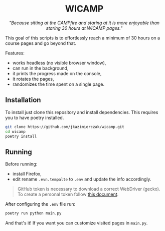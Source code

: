 <h1 align="center">WICAMP</h1>
<p align="center"><i>"Because sitting at the CAMPfire and staring at it is more 
  enjoyable than staring 30 hours at WICAMP pages."</i></p>

This goal of this scripts is to effortlessly reach a minimum of 30 hours on a 
course 
pages
and go beyond that.

Features:
* works headless (no visible browser window), 
* can run in the background,
* it prints the progress made on the console,
* it rotates the pages,
* randomizes the time spent on a single page.

## Installation
To install just clone this repository and install dependencies. This 
requires you to have poetry installed.
```bash
git clone https://github.com/jkazimierczak/wicamp.git
cd wicamp
poetry install
```

## Running
Before running:
* install Firefox,
* edit rename `.evn.tempalte` to `.env` and update the info 
accordingly.

> GitHub token is necessary to download a correct WebDriver (gecko). To 
> create a personal token follow [this document](https://help.github.com/articles/creating-an-access-token-for-command-line-use).

After configuring the `.env` file run:
```bash
poetry run python main.py
```

And that's it! If you want you can customize visited pages in `main.py`.
